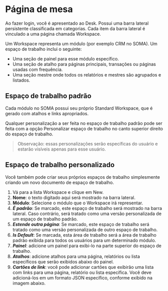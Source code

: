 # Página de mesa


Ao fazer login, você é apresentado ao Desk. Possui uma barra lateral persistente classificada em categorias. Cada item da barra lateral é vinculado a uma página chamada Workspace.


Um Workspace representa um módulo (por exemplo CRM no SOMA). Um espaço de trabalho inclui o seguinte:


* Uma seção de painel para esse módulo específico.
* Uma seção de atalho para páginas principais, transações ou páginas usadas com frequência.
* Uma seção mestre onde todos os relatórios e mestres são agrupados e listados.


## Espaço de trabalho padrão


Cada módulo no SOMA possui seu próprio Standard Workspace, que é gerado com atalhos e links apropriados.


Qualquer personalização a ser feita no espaço de trabalho padrão pode ser feita com a opção Personalizar espaço de trabalho no canto superior direito do espaço de trabalho.



> 
> Observação: essas personalizações serão específicas do usuário e estarão visíveis apenas para esse usuário.
> 
> 
> 


## Espaço de trabalho personalizado


Você também pode criar seus próprios espaços de trabalho simplesmente criando um novo documento de espaço de trabalho.


1. Vá para a lista Workspace e clique em New.
2. **Nome**: o texto digitado aqui será mostrado na barra lateral.
3. **Módulo**: Selecione o módulo que o Workspace irá representar.
4. ***É padrão***: Se marcado, este espaço de trabalho será mostrado na barra lateral. Caso contrário, será tratado como uma versão personalizada de um espaço de trabalho padrão.
5. ***Estende outra página***: Se marcado, este espaço de trabalho será tratado como uma versão personalizada de outro espaço de trabalho.
6. ***Is Default***: Se marcada, esta área de trabalho será a área de trabalho padrão exibida para todos os usuários para um determinado módulo.
7. ***Painel***: adicione um painel para exibi-lo na parte superior do espaço de trabalho.
8. ***Atalhos***: adicione atalhos para uma página, relatórios ou lista específicos que serão exibidos abaixo do painel.
9. ***Cartões de link***: você pode adicionar cartões que exibirão uma lista com links para uma página, relatório ou lista específica. Você deve adicioná-los em um formato JSON específico, conforme exibido na imagem abaixo.
